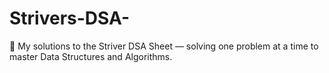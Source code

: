 # Strivers-DSA-
🚀 My solutions to the Striver DSA Sheet — solving one problem at a time to master Data Structures and Algorithms.
